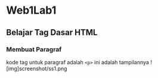 # Web1Lab1
## Belajar Tag Dasar HTML

### Membuat Paragraf
kode tag untuk paragraf adalah `<p>`
ini adalah tampilannya
![img]screenshot/ss1.png 